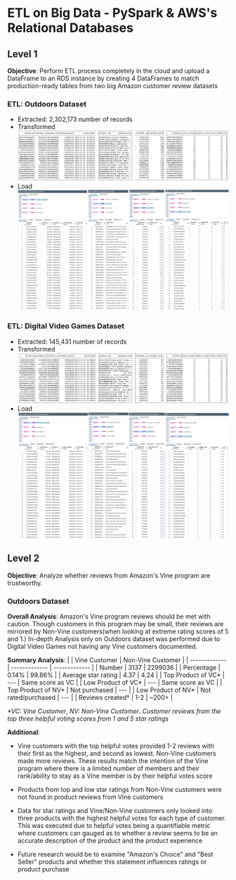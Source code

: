 # ETL on Big Data - PySpark & AWS's Relational Databases

## Level 1

**Objective**: Perform ETL process completely in the cloud and upload a DataFrame to an RDS instance by creating 4 DataFrames to match production-ready tables from two big Amazon customer review datasets

### ETL: Outdoors Dataset
- Extracted: 2,302,173 number of records
- Transformed
![](https://github.com/diannejardinez/big-data-challenge/blob/master/Images/Outdoors-Table-Query/Outdoors-Schema-all_tables.png)
- Load
![](https://github.com/diannejardinez/big-data-challenge/blob/master/Images/Outdoors-Table-Query/Outdoors-RDS-all_tables.png)



### ETL: Digital Video Games Dataset
- Extracted: 145,431 number of records
- Transformed
![](https://github.com/diannejardinez/big-data-challenge/blob/master/Images/Digital_Video_Games-Table-Query/Video_games-Schema-all_tables.png)
- Load
![](https://github.com/diannejardinez/big-data-challenge/blob/master/Images/Digital_Video_Games-Table-Query/Video_games-RDS-all_tables.png)




## Level 2 

**Objective**: Analyze whether reviews from Amazon's Vine program are trustworthy.

### Outdoors Dataset

**Overall Analysis**: Amazon's Vine program reviews should be met with caution. Though customers in this program may be small, their reviews are mirrored by Non-Vine customers(when looking at extreme rating scores of 5 and 1.) In-depth Analysis only on Outdoors dataset was performed due to Digital Video Games not having any Vine customers documented. 


**Summary Analysis**: 
|                       | Vine Customer                  | Non-Vine Customer  |
| -------------         | -------------                  | -------------      |
| Number                | 3137                           | 2299036            | 
| Percentage            | 0.14%                          | 99.86%             | 
| Average star rating   | 4.37                           | 4.24               |
| Top Product of VC*    | ---                            | Same score as VC   |
| Low Product of VC*    | ---                            | Same score as VC   |
| Top Product of NV*    | Not purchased                  | ---                |
| Low Product of NV*    | Not rated/purchased            | ---                |
| Reviews created*      | 1-2                            | \~200+             |

*\*VC: Vine Customer*, 
*NV: Non-Vine Customer*.
*Customer reviews from the top three helpful voting scores from 1 and 5 star ratings* 




**Additional**: 
- Vine customers with the top helpful votes provided 1-2 reviews with their first as the highest, and second as lowest. Non-Vine customers made more reviews. These results match the intention of the Vine program where there is a limited number of members and their rank/ability to stay as a Vine member is by their helpful votes score

- Products from top and low star ratings from Non-Vine customers were not found in product reviews from Vine customers

- Data for star ratings and Vine/Non-Vine customers only looked into three products with the highest helpful votes for each type of customer. This was executed due to helpful votes being a quantifiable metric where customers can gauged as to whether a review seems to be an accurate description of the product and the product experience

- Future research would be to examine "Amazon's Choice" and "Best Seller" products and whether this statement influences ratings or product purchase


